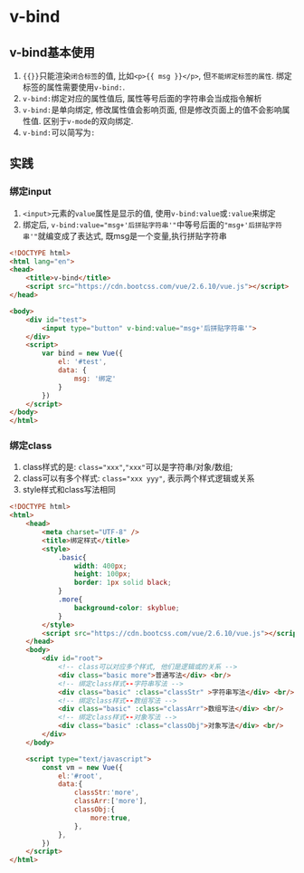# v-bind

## v-bind基本使用
1. `{{}}`只能渲染`闭合标签`的值, 比如`<p>{{ msg }}</p>`, 但`不能绑定标签的属性`. 绑定标签的属性需要使用`v-bind:`.
2. `v-bind:`绑定对应的属性值后, 属性等号后面的字符串会当成指令解析
3. `v-bind:`是单向绑定, 修改属性值会影响页面, 但是修改页面上的值不会影响属性值. 区别于`v-mode`的双向绑定.
4. `v-bind:`可以简写为`:`


## 实践

### 绑定input
1. `<input>`元素的`value`属性是显示的值, 使用`v-bind:value`或`:value`来绑定
2. 绑定后, `v-bind:value="msg+'后拼贴字符串'"`中等号后面的`"msg+'后拼贴字符串'"`就编变成了表达式, 既msg是一个变量,执行拼贴字符串

```html
<!DOCTYPE html>
<html lang="en">
<head>
    <title>v-bind</title>
    <script src="https://cdn.bootcss.com/vue/2.6.10/vue.js"></script>
</head>

<body>
    <div id="test">
        <input type="button" v-bind:value="msg+'后拼贴字符串'">
    </div>
    <script>
        var bind = new Vue({
            el: '#test',
            data: {
                msg: '绑定'
            }
        })
    </script>
</body>
</html>
```

### 绑定class

1. class样式的是: `class="xxx"`,`"xxx"`可以是字符串/对象/数组; 
2. class可以有多个样式: `class="xxx yyy"`, 表示两个样式逻辑或关系
3. style样式和class写法相同


```html
<!DOCTYPE html>
<html>
	<head>
		<meta charset="UTF-8" />
		<title>绑定样式</title>
		<style>
			.basic{
				width: 400px;
				height: 100px;
				border: 1px solid black;
			}
			.more{
				background-color: skyblue;
			}
		</style>
		<script src="https://cdn.bootcss.com/vue/2.6.10/vue.js"></script>
	</head>
	<body>
		<div id="root">
			<!-- class可以对应多个样式, 他们是逻辑或的关系 -->
			<div class="basic more">普通写法</div> <br/>
			<!-- 绑定class样式--字符串写法 -->
			<div class="basic" :class="classStr" >字符串写法</div> <br/>
			<!-- 绑定class样式--数组写法 -->
			<div class="basic" :class="classArr">数组写法</div> <br/>
			<!-- 绑定class样式--对象写法 -->
			<div class="basic" :class="classObj">对象写法</div> <br/>
		</div>
	</body>

	<script type="text/javascript">
		const vm = new Vue({
			el:'#root',
			data:{
				classStr:'more',
				classArr:['more'],
				classObj:{
					more:true,
				},
			},
		})
	</script>
</html>
```